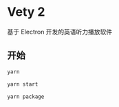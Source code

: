# Vety 2

基于 Electron 开发的英语听力播放软件

## 开始

```bash
yarn
```

```bash
yarn start
```

```bash
yarn package
```